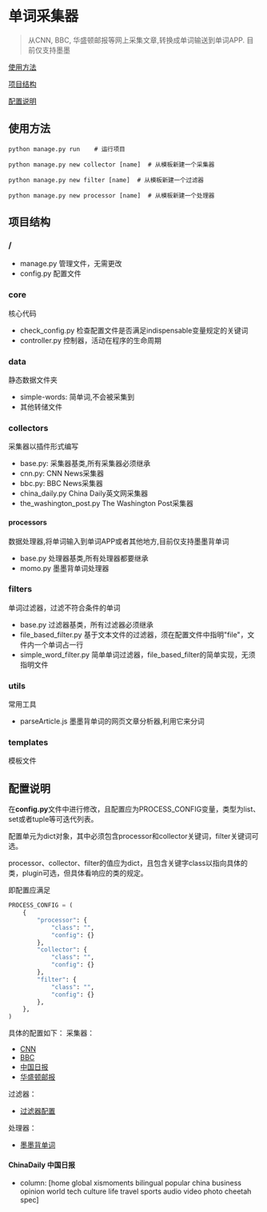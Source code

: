 # 单词采集器

> 从CNN, BBC, 华盛顿邮报等网上采集文章,转换成单词输送到单词APP. 目前仅支持墨墨

[使用方法](#使用方法)

[项目结构](#项目结构)

[配置说明](#配置说明)

## 使用方法
```
python manage.py run    # 运行项目

python manage.py new collector [name]  # 从模板新建一个采集器

python manage.py new filter [name]  # 从模板新建一个过滤器

python manage.py new processor [name]  # 从模板新建一个处理器
```

## 项目结构
### /
- manage.py  管理文件，无需更改
- config.py  配置文件

### core
核心代码

- check_config.py  检查配置文件是否满足indispensable变量规定的关键词
- controller.py  控制器，活动在程序的生命周期


### data
静态数据文件夹
- simple-words: 简单词,不会被采集到
- 其他转储文件

### collectors
采集器以插件形式编写

- base.py:  采集器基类,所有采集器必须继承
- cnn.py:   CNN News采集器
- bbc.py:   BBC News采集器
- china_daily.py  China Daily英文网采集器
- the_washington_post.py  The Washington Post采集器

#### processors
数据处理器,将单词输入到单词APP或者其他地方,目前仅支持墨墨背单词

- base.py   处理器基类,所有处理器都要继承
- momo.py   墨墨背单词处理器


### filters
单词过滤器，过滤不符合条件的单词

- base.py  过滤器基类，所有过滤器必须继承
- file_based_filter.py  基于文本文件的过滤器，须在配置文件中指明"file"，文件内一个单词占一行
- simple_word_filter.py  简单单词过滤器，file_based_filter的简单实现，无须指明文件

### utils
常用工具

- parseArticle.js    墨墨背单词的网页文章分析器,利用它来分词


### templates
模板文件


## 配置说明
在**config.py**文件中进行修改，且配置应为PROCESS_CONFIG变量，类型为list、set或者tuple等可迭代列表。

配置单元为dict对象，其中必须包含processor和collector关键词，filter关键词可选。

processor、collector、filter的值应为dict，且包含关键字class以指向具体的类，plugin可选，但具体看响应的类的规定。

即配置应满足
```python
PROCESS_CONFIG = (
    {
        "processor": {
            "class": "",
            "config": {}
        },
        "collector": {
            "class": "",
            "config": {}
        },
        "filter": {
            "class": "",
            "config": {}
        },
    },
)
```

具体的配置如下：
采集器：
- [CNN](docs/cnn_config.md)
- [BBC](docs/bbc_config.md)
- [中国日报](docs/china_daily_config.md)
- [华盛顿邮报](docs/the_washington_post_config.md)

过滤器：
- [过滤器配置](docs/filter_config.md)

处理器：
- [墨墨背单词](docs/momo_config.md)

#### ChinaDaily 中国日报
- column: [home global xismoments bilingual popular china business opinion world tech culture life travel sports audio video photo cheetah spec]
